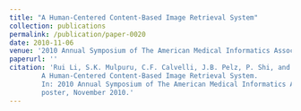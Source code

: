 ```yaml
---
title: "A Human-Centered Content-Based Image Retrieval System"
collection: publications
permalink: /publication/paper-0020
date: 2010-11-06
venue: '2010 Annual Symposium of The American Medical Informatics Association (AMIA 2010)'
paperurl: ''
citation: 'Rui Li, S.K. Mulpuru, C.F. Calvelli, J.B. Pelz, P. Shi, and A.R. Haake.
        A Human-Centered Content-Based Image Retrieval System.
        In: 2010 Annual Symposium of The American Medical Informatics Association (AMIA 2010),
        poster, November 2010.'
---
```

